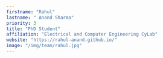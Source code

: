 ```yaml
---
firstname: "Rahul"
lastname: " Anand Sharma"
priority: 3 
title: "PhD Student"
affiliation: "Electrical and Computer Engineering CyLab"
website: "https://rahul-anand.github.io/"
image: "/img/team/rahul.jpg"
---
```

